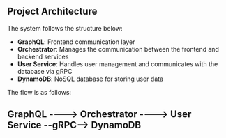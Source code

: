 ## Project Architecture

The system follows the structure below:

- **GraphQL**: Frontend communication layer
- **Orchestrator**: Manages the communication between the frontend and backend services
- **User Service**: Handles user management and communicates with the database via gRPC
- **DynamoDB**: NoSQL database for storing user data

The flow is as follows:

## GraphQL ----> Orchestrator ----> User Service --gRPC--> DynamoDB

